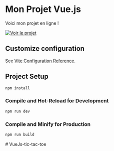 # Mon Projet Vue.js

Voici mon projet en ligne ! 

[![Voir le projet](https://img.shields.io/badge/Voir%20le%20projet-blue?style=for-the-badge&logo=github)](https://andyandria7.github.io/VueJs-tic-tac-toe/)

## Customize configuration

See [Vite Configuration Reference](https://vitejs.dev/config/).

## Project Setup

```sh
npm install
```

### Compile and Hot-Reload for Development

```sh
npm run dev
```

### Compile and Minify for Production

```sh
npm run build
```
#   V u e J s - t i c - t a c - t o e 
 
 